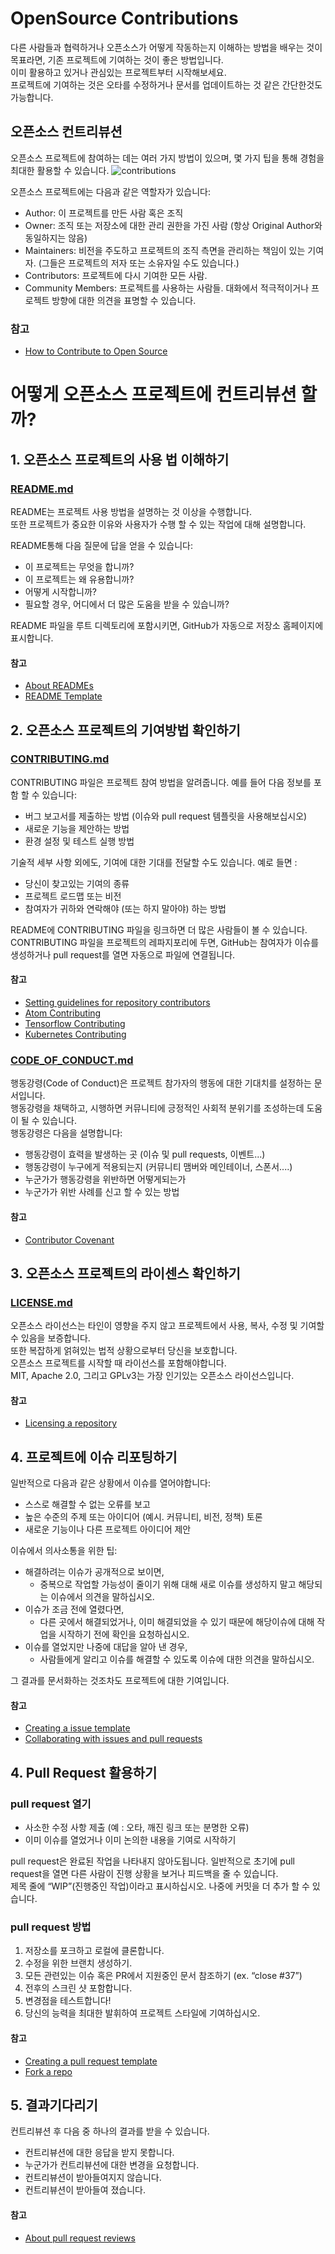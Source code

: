 # OpenSource Contributions
다른 사람들과 협력하거나 오픈소스가 어떻게 작동하는지 이해하는 방법을 배우는 것이 목표라면, 기존 프로젝트에 기여하는 것이 좋은 방법입니다.  
이미 활용하고 있거나 관심있는 프로젝트부터 시작해보세요.  
프로젝트에 기여하는 것은 오타를 수정하거나 문서를 업데이트하는 것 같은 간단한것도 가능합니다.  

## 오픈소스 컨트리뷰션 
오픈소스 프로젝트에 참여하는 데는 여러 가지 방법이 있으며, 
몇 가지 팁을 통해 경험을 최대한 활용할 수 있습니다.
![contributions](images/contributions.png)

오픈소스 프로젝트에는 다음과 같은 역할자가 있습니다:
- Author: 이 프로젝트를 만든 사람 혹은 조직
- Owner: 조직 또는 저장소에 대한 관리 권한을 가진 사람 (항상 Original Author와 동일하지는 않음)
- Maintainers: 비전을 주도하고 프로젝트의 조직 측면을 관리하는 책임이 있는 기여자. (그들은 프로젝트의 저자 또는 소유자일 수도 있습니다.)
- Contributors: 프로젝트에 다시 기여한 모든 사람.
- Community Members: 프로젝트를 사용하는 사람들. 대화에서 적극적이거나 프로젝트 방향에 대한 의견을 표명할 수 있습니다.

### 참고
- [How to Contribute to Open Source](https://opensource.guide/ko/how-to-contribute/)

# 어떻게 오픈소스 프로젝트에 컨트리뷰션 할까?
## 1. 오픈소스 프로젝트의 사용 법 이해하기
### [README.md](https://code.sdsdev.co.kr/codecraft/ColorWall/blob/development/README.md)  
README는 프로젝트 사용 방법을 설명하는 것 이상을 수행합니다.  
또한 프로젝트가 중요한 이유와 사용자가 수행 할 수 있는 작업에 대해 설명합니다.

README통해 다음 질문에 답을 얻을 수 있습니다:
- 이 프로젝트는 무엇을 합니까?
- 이 프로젝트는 왜 유용합니까?
- 어떻게 시작합니까?
- 필요할 경우, 어디에서 더 많은 도움을 받을 수 있습니까?

README 파일을 루트 디렉토리에 포함시키면, GitHub가 자동으로 저장소 홈페이지에 표시합니다.

#### 참고
- [About READMEs](https://help.github.com/en/articles/about-readmes)
- [README Template](https://gist.github.com/PurpleBooth/109311bb0361f32d87a2)

## 2. 오픈소스 프로젝트의 기여방법 확인하기
### [CONTRIBUTING.md](http://code.sdsdev.co.kr/codecraft/ColorWall/blob/development/CONTRIBUTING.md)
CONTRIBUTING 파일은 프로젝트 참여 방법을 알려줍니다. 
예를 들어 다음 정보를 포함 할 수 있습니다:
- 버그 보고서를 제출하는 방법 (이슈와 pull request 템플릿을 사용해보십시오)
- 새로운 기능을 제안하는 방법
- 환경 설정 및 테스트 실행 방법

기술적 세부 사항 외에도, 기여에 대한 기대를 전달할 수도 있습니다.
예로 들면 :
- 당신이 찾고있는 기여의 종류
- 프로젝트 로드맵 또는 비전
- 참여자가 귀하와 연락해야 (또는 하지 말아야) 하는 방법

README에 CONTRIBUTING 파일을 링크하면 더 많은 사람들이 볼 수 있습니다.  
CONTRIBUTING 파일을 프로젝트의 레파지포리에 두면, GitHub는 참여자가 이슈를 생성하거나 pull request를 열면 자동으로 파일에 연결됩니다.  

#### 참고
- [Setting guidelines for repository contributors](http://help.github.com/en/articles/setting-guidelines-for-repository-contributors)  
- [Atom Contributing](http://github.com/atom/atom/blob/master/CONTRIBUTING.md)  
- [Tensorflow Contributing](http://github.com/tensorflow/tensorflow/blob/master/CONTRIBUTING.md)  
- [Kubernetes Contributing](http://github.com/kubernetes/community/tree/master/contributors/guide)

### [CODE_OF_CONDUCT.md](http://code.sdsdev.co.kr/codecraft/ColorWall/blob/development/CODE_OF_CONDUCT.md)
행동강령(Code of Conduct)은 프로젝트 참가자의 행동에 대한 기대치를 설정하는 문서입니다.  
행동강령을 채택하고, 시행하면 커뮤니티에 긍정적인 사회적 분위기를 조성하는데 도움이 될 수 있습니다.  
행동강령은 다음을 설명합니다:
- 행동강령이 효력을 발생하는 곳 (이슈 및 pull requests, 이벤트...)
- 행동강령이 누구에게 적용되는지 (커뮤니티 맴버와 메인테이너, 스폰서....)
- 누군가가 행동강령을 위반하면 어떻게되는가
- 누군가가 위반 사례를 신고 할 수 있는 방법

#### 참고
- [Contributor Covenant](http://www.contributor-covenant.org/)      

## 3. 오픈소스 프로젝트의 라이센스 확인하기
### [LICENSE.md](https://code.sdsdev.co.kr/codecraft/ColorWall/blob/development/LICENSE.md)
오픈소스 라이선스는 타인이 영향을 주지 않고 프로젝트에서 사용, 복사, 수정 및 기여할 수 있음을 보증합니다.  
또한 복잡하게 얽혀있는 법적 상황으로부터 당신을 보호합니다.  
오픈소스 프로젝트를 시작할 때 라이선스를 포함해야합니다.  
MIT, Apache 2.0, 그리고 GPLv3는 가장 인기있는 오픈소스 라이선스입니다.

#### 참고
- [Licensing a repository](http://help.github.com/en/articles/licensing-a-repository)    

## 4. 프로젝트에 이슈 리포팅하기
일반적으로 다음과 같은 상황에서 이슈를 열어야합니다:
- 스스로 해결할 수 없는 오류를 보고
- 높은 수준의 주제 또는 아이디어 (예시. 커뮤니티, 비전, 정책) 토론
- 새로운 기능이나 다른 프로젝트 아이디어 제안

이슈에서 의사소통을 위한 팁:
- 해결하려는 이슈가 공개적으로 보이면, 
    - 중복으로 작업할 가능성이 줄이기 위해 대해 새로 이슈를 생성하지 말고 해당되는 이슈에서 의견을 말하십시오. 
- 이슈가 조금 전에 열렸다면, 
    - 다른 곳에서 해결되었거나, 이미 해결되었을 수 있기 때문에 해당이슈에 대해 작업을 시작하기 전에 확인을 요청하십시오.
- 이슈를 열었지만 나중에 대답을 알아 낸 경우, 
    - 사람들에게 알리고 이슈를 해결할 수 있도록 이슈에 대한 의견을 말하십시오. 

그 결과를 문서화하는 것조차도 프로젝트에 대한 기여입니다.

#### 참고
- [Creating a issue template](http://help.github.com/en/articles/manually-creating-a-single-issue-template-for-your-repository)  
- [Collaborating with issues and pull requests](http://help.github.com/en/categories/collaborating-with-issues-and-pull-requests)

## 4. Pull Request 활용하기
### pull request 열기
- 사소한 수정 사항 제출 (예 : 오타, 깨진 링크 또는 분명한 오류)
- 이미 이슈를 열었거나 이미 논의한 내용을 기여로 시작하기  

pull request은 완료된 작업을 나타내지 않아도됩니다. 일반적으로 초기에 pull request을 열면 다른 사람이 진행 상황을 보거나 피드백을 줄 수 있습니다.  
제목 줄에 “WIP”(진행중인 작업)이라고 표시하십시오. 나중에 커밋을 더 추가 할 수 있습니다.

### pull request 방법
1. 저장소를 포크하고 로컬에 클론합니다. 
1. 수정을 위한 브랜치 생성하기.
1. 모든 관련있는 이슈 혹은 PR에서 지원중인 문서 참조하기 (ex. “close #37”)
1. 전후의 스크린 샷 포함합니다.
1. 변경점을 테스트합니다! 
1. 당신의 능력을 최대한 발휘하여 프로젝트 스타일에 기여하십시오. 

#### 참고
- [Creating a pull request template](http://help.github.com/en/articles/creating-a-pull-request-template-for-your-repository)
- [Fork a repo](http://help.github.com/en/articles/fork-a-repo)  

## 5. 결과기다리기
컨트리뷰션 후 다음 중 하나의 결과를 받을 수 있습니다.
- 컨트리뷰션에 대한 응답을 받지 못합니다.
- 누군가가 컨트리뷰션에 대한 변경을 요청합니다.
- 컨트리뷰션이 받아들여지지 않습니다.
- 컨트리뷰션이 받아들여 졌습니다.

#### 참고
- [About pull request reviews](http://help.github.com/en/articles/about-pull-request-reviews)

